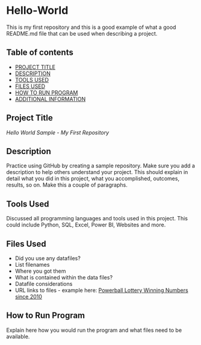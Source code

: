 # Hello-World
This is my first repository and this is a good example of what a good README.md file that can be used when describing a project. 

## Table of contents

- [PROJECT TITLE](#Project-Title)
- [DESCRIPTION](#Description)
- [TOOLS USED](#Tools-Used)
- [FILES USED](#Files-Used)
- [HOW TO RUN PROGRAM](#How-To-Run-Program)
- [ADDITIONAL INFORMATION](#Additional-Information)


## Project Title

*Hello World Sample - My First Repository*

## Description

Practice using GitHub by creating a sample repository. Make sure you add a description to help others understand your project. This should explain in detail what you did in this project, what you accomplished, outcomes, results, so on. Make this a couple of paragraphs.

## Tools Used

Discussed all programming languages and tools used in this project. This could include Python, SQL, Excel, Power BI, Websites and more.

## Files Used

- Did you use any datafiles?
- List filenames
- Where you got them
- What is contained within the data files?
- Datafile considerations
- URL links to files - example here: [Powerball Lottery Winning Numbers since 2010](https://catalog.data.gov/dataset/lottery-powerball-winning-numbers-beginning-2010)

## How to Run Program

Explain here how you would run the program and what files need to be available.
